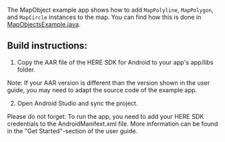 The MapObject example app shows how to add `MapPolyline`, `MapPolygon`, and `MapCircle` instances to the map. You can find how this is done in [MapObjectsExample.java](app/src/main/java/com/here/mapobjects/MapObjectsExample.java).

Build instructions:
-------------------

1) Copy the AAR file of the HERE SDK for Android to your app's app/libs folder.

Note: If your AAR version is different than the version shown in the user guide, you may need to adapt the source code of the example app.

2) Open Android Studio and sync the project.

Please do not forget: To run the app, you need to add your HERE SDK credentials to the AndroidManifext.xml file. More information can be found in the "Get Started"-section of the user guide.
